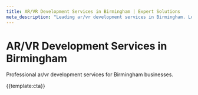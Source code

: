```yaml
---
title: AR/VR Development Services in Birmingham | Expert Solutions
meta_description: "Leading ar/vr development services in Birmingham. Local expertise, proven results, competitive rates."
---
```


# AR/VR Development Services in Birmingham

Professional ar/vr development services for Birmingham businesses.

{{template:cta}}
